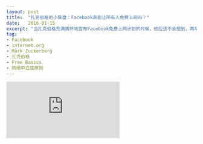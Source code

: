 ```yaml
---
layout: post
title:  "扎克伯格的小算盘：Facebook真能让所有人免费上网吗？"
date:   2016-01-15
excerpt: "当扎克伯格充满情怀地宣布Facebook免费上网计划的时候，他应该不会想到，两年后迎接他的不是欢呼和喝彩，而是铺天盖地的抗议与谴责"
tag:
- Facebook
- internet.org
- Mark Zuckerberg
- 扎克伯格
- Free Basics
- 网络中立性原则
---
```


<iframe id="article_iframe" src="https://zhuanlan.zhihu.com/p/20483361?refer=theglobus" frameborder="0" allowfullscreen onload="span();"></iframe>

<script>
function span() {
    document.getElementById("article_iframe").width=document.getElementsByClassName("block-left")[0].offsetWidth*0.8;
    document.getElementById("article_iframe").height=screen.height;
}
</script>